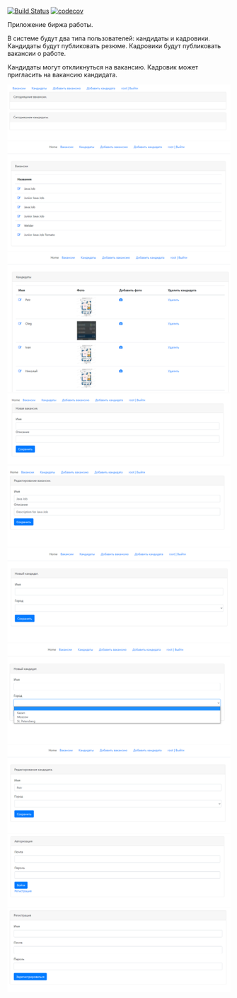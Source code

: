 [![Build Status](https://travis-ci.com/iudini/job4j_dreamjob.svg?branch=main)](https://travis-ci.com/iudini/job4j_dreamjob)
[![codecov](https://codecov.io/gh/iudini/job4j_dreamjob/branch/master/graph/badge.svg?token=FL62AO9BNX)](https://codecov.io/gh/iudini/job4j_dreamjob)


Приложение биржа работы.

В системе будут два типа пользователей: кандидаты и кадровики. Кандидаты будут публиковать резюме. Кадровики будут публиковать вакансии о работе.

Кандидаты могут откликнуться на вакансию. Кадровик может пригласить на вакансию кандидата.

![ScreenShot](./images/1.png)
![ScreenShot](./images/2.png)
![ScreenShot](./images/3.png)
![ScreenShot](./images/4.png)
![ScreenShot](./images/5.png)
![ScreenShot](./images/6.png)
![ScreenShot](./images/7.png)
![ScreenShot](./images/8.png)
![ScreenShot](./images/9.png)
![ScreenShot](./images/10.png)